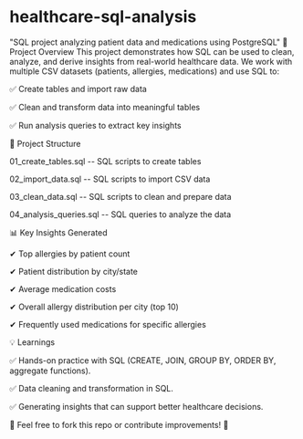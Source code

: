 # healthcare-sql-analysis
"SQL project analyzing patient data and medications using PostgreSQL"
📌 Project Overview
This project demonstrates how SQL can be used to clean, analyze, and derive insights from real-world healthcare data.
We work with multiple CSV datasets (patients, allergies, medications) and use SQL to:

✅ Create tables and import raw data

✅ Clean and transform data into meaningful tables

✅ Run analysis queries to extract key insights

📂 Project Structure

01_create_tables.sql       -- SQL scripts to create tables

02_import_data.sql         -- SQL scripts to import CSV data

03_clean_data.sql          -- SQL scripts to clean and prepare data

04_analysis_queries.sql    -- SQL queries to analyze the data

📊 Key Insights Generated

✔ Top allergies by patient count

✔ Patient distribution by city/state

✔ Average medication costs

✔  Overall allergy distribution per city (top 10)

✔  Frequently used medications for specific allergies

💡 Learnings

✅ Hands-on practice with SQL (CREATE, JOIN, GROUP BY, ORDER BY, aggregate functions).

✅ Data cleaning and transformation in SQL.

✅ Generating insights that can support better healthcare decisions.

📌 Feel free to fork this repo or contribute improvements! 💙

